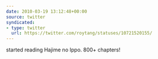 ```yaml
---
date: 2010-03-19 13:12:48+00:00
source: twitter
syndicated:
- type: twitter
  url: https://twitter.com/roytang/statuses/10721520155/
---
```


started reading Hajime no Ippo. 800+ chapters!